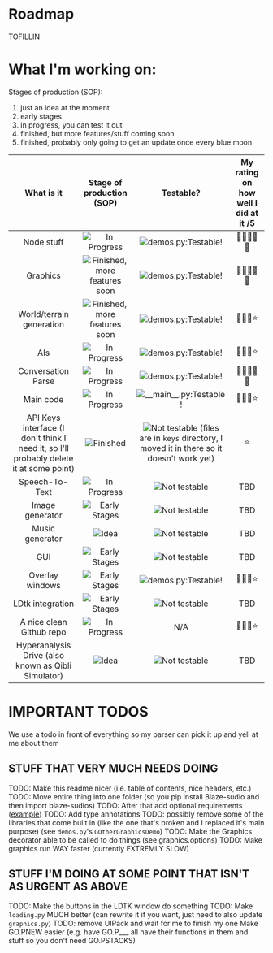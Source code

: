# Roadmap

TOFILLIN

# What I'm working on:

Stages of production (SOP):
 1. just an idea at the moment
 2. early stages
 3. in progress, you can test it out
 4. finished, but more features/stuff coming soon
 5. finished, probably only going to get an update once every blue moon

| What is it | Stage of production (SOP) | Testable? | My rating on how well I did at it /5 |
|:----------:|:-------------------------:|:---------:|:---------:|
| Node stuff | ![In Progress](https://badgen.net/badge/Production/3?color=yellow) | ![demos.py:Testable!](https://badgen.net/badge/demos.py/Testable!?color=green) | 🌟🌟🌟🌟🌟 |
| Graphics | ![Finished, more features soon](https://badgen.net/badge/Production/4?color=green) | ![demos.py:Testable!](https://badgen.net/badge/demos.py/Testable!?color=green) | 🌟🌟🌟🌟🌟 |
| World/terrain generation | ![Finished, more features soon](https://badgen.net/badge/Production/4?color=green) | ![demos.py:Testable!](https://badgen.net/badge/demos.py/Testable!?color=green) | 🌟🌟🌟⭐ |
| AIs | ![In Progress](https://badgen.net/badge/Production/3?color=yellow) | ![demos.py:Testable!](https://badgen.net/badge/demos.py/Testable!?color=green) | 🌟🌟🌟⭐ |
| Conversation Parse | ![In Progress](https://badgen.net/badge/Production/3?color=yellow) | ![demos.py:Testable!](https://badgen.net/badge/demos.py/Testable!?color=green) | 🌟🌟🌟🌟🌟 |
| Main code | ![In Progress](https://badgen.net/badge/Production/3?color=yellow) | ![__main\_\_.py:Testable!](https://badgen.net/badge/__main__.py/Testable!?color=green) | 🌟🌟🌟⭐ |
| API Keys interface (I don't think I need it, so I'll probably delete it at some point) | ![Finished](https://badgen.net/badge/Production/5?color=blue) | ![Not testable](https://badgen.net/badge/%20/Not%20testable?color=red) (files are in `keys` directory, I moved it in there so it doesn't work yet) | ⭐ |
| Speech-To-Text | ![In Progress](https://badgen.net/badge/Production/3?color=yellow) | ![Not testable](https://badgen.net/badge/%20/Not%20testable?color=red) | TBD |
| Image generator | ![Early Stages](https://badgen.net/badge/Production/2?color=orange) | ![Not testable](https://badgen.net/badge/%20/Not%20testable?color=red) | TBD |
| Music generator | ![Idea](https://badgen.net/badge/Production/1?color=pink) | ![Not testable](https://badgen.net/badge/%20/Not%20testable?color=red) | TBD |
| GUI | ![Early Stages](https://badgen.net/badge/Production/2?color=orange) | ![Not testable](https://badgen.net/badge/%20/Not%20testable?color=red) | TBD |
| Overlay windows | ![Early Stages](https://badgen.net/badge/Production/2?color=orange) | ![demos.py:Testable!](https://badgen.net/badge/demos.py/Testable!?color=green) | 🌟🌟🌟⭐ |
| LDtk integration | ![Early Stages](https://badgen.net/badge/Production/2?color=orange) | ![Not testable](https://badgen.net/badge/%20/Not%20testable?color=red) | TBD |
| A nice clean Github repo | ![In Progress](https://badgen.net/badge/Production/3?color=yellow) | N/A | 🌟🌟🌟⭐ |
| Hyperanalysis Drive (also known as Qibli Simulator) | ![Idea](https://badgen.net/badge/Production/1?color=pink) | ![Not testable](https://badgen.net/badge/%20/Not%20testable?color=red) | TBD |

# IMPORTANT TODOS
We use a todo in front of everything so my parser can pick it up and yell at me about them
## STUFF THAT VERY MUCH NEEDS DOING
TODO: Make this readme nicer (i.e. table of contents, nice headers, etc.)
TODO: Move entire thing into one folder (so you pip install Blaze-sudio and then import blaze-sudios)
TODO: After that add optional requirements ([example](https://github.com/xtekky/gpt4free/blob/main/setup.py))
TODO: Add type annotations
TODO: possibly remove some of the libraries that come built in (like the one that's broken and I replaced it's main purpose) (see `demos.py`'s `GOtherGraphicsDemo`)
TODO: Make the Graphics decorator able to be called to do things (see graphics.options)
TODO: Make graphics run WAY faster (currently EXTREMLY SLOW)
## STUFF I'M DOING AT SOME POINT THAT ISN'T AS URGENT AS ABOVE
TODO: Make the buttons in the LDTK window do something
TODO: Make `loading.py` MUCH better (can rewrite it if you want, just need to also update `graphics.py`)
TODO: remove UIPack and wait for me to finish my one
Make GO.PNEW easier (e.g. have GO.P___ all have their functions in them and stuff so you don't need GO.PSTACKS)
